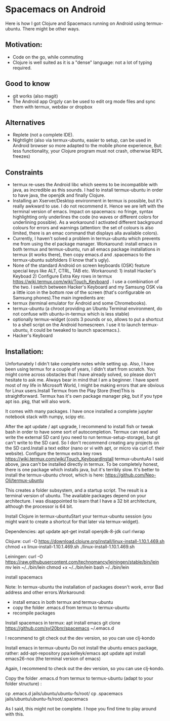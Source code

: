# Spacemacs on Android


Here is how I got Clojure and Spacemacs running on Android using termux-ubuntu. There might be other ways.

## Motivation:
- Code on the go, while commuting
- Clojure is well suited as it is a "dense" language: not a lot of typing required.

## Good to know
- git works (also magit)
- The Android app Orgzly can be used to edit org mode files and sync them with termux, webdav or dropbox

## Alternatives
- Replete (not a complete IDE).
- Nightlight (also via termux-ubuntu, easier to setup, can be used in Android browser so more adapted to the mobile phone experience, But: less functionality, your Clojure program must not crash, otherwise REPL freezes)

## Constraints
- termux re-uses the Android libc which seems to be incompatible with java, as incredible as this sounds. I had to install termux-ubuntu in order to have java, the openjdk and finally Clojure.
- Installing an Xserver/Desktop environment in termux is possible, but it's really awkward to use. I do not recommend it. Hence we are left with the terminal version of emacs. Impact on spacemacs: no fringe, syntax highlighting only underlines the code (no waves or different colors for underlining possible). As a workaround I activated different background colours for errors and warnings (attention: the set of colours is also limited, there is an emac command that displays alla available colors).
- Currently, I haven't solved a problem in termux-ubuntu which prevents me from using the el package manager. Workaround: install emacs in both termux and termux-ubuntu, run all emacs package installations in termux (it works there), then copy emacs.d and .spacemacs to the termux-ubuntu subfolders (I know that's ugly).
- None of the standard Android on screen keyboards (OSK) feature special keys like ALT, CTRL, TAB etc. Workaround: 1) install Hacker's Keyboad 2) Configure Extra Key rows in termux https://wiki.termux.com/wiki/Touch_Keyboard . I use a combination of the two. I switch between Hacker's Keyboard and my Samsung OSK via a little icon in the bottom row of the screen (that's configurable on Samsung phones).The main ingredients are:
- termux (terminal emulator for Android and some Chromebooks).
- termux-ubuntu (a chroot providing an Ubuntu Terminal environment, do not confuse with ubuntu-in-termux which is less stable)
- optionally termux-widget (costs 3 pounds or so, allows to put a shortcut to a shell script on the Android homescreen. I use it to launch termux-ubuntu, it could be tweaked to launch spacemacs.).
- Hacker's Keyboard

## Installation:
Unfortunately I didn't take complete notes while setting up. Also, I have been using termux for a couple of years, I didn't start from scratch. You might come across obstacles that I have already solved, so please don't hesitate to ask me. Always bear in mind that I am a beginner. I have spent most of my life in Microsoft World, I might be making errors that are obvious for Linux users.Install Termux from the Play Store (free)This is straightforward. Termux has it's own package manager pkg, but if you type apt iso. pkg, that will also work.

It comes with many packages. I have once installed a complete jupyter notebook stack with numpy, scipy etc.

After the apt update / apt upgrade, I recommend to install fish or tweak bash in order to have some sort of autocompletion.
Termux can read and write the external SD card (you need to run termux-setup-storage), but git can't write to the SD card. So I don't recommend creating any projects on the SD card.Install a text editor (nano or vi with apt, or micro via curl cf. their website).
Configure the termux extra key rows https://wiki.termux.com/wiki/Touch_KeyboardInstall termux-ubuntuAs I said above, java can't be installed directly in termux. To be completely honest, there is one package which installs java, but it's terribly slow. It's better to install the termux-ubuntu chroot, which is here:
https://github.com/Neo-Oli/termux-ubuntu

This creates a folder subsystem, and a startup script. The result is a terminal version of ubuntu. The available packages depend on your architecture. I was disappointed to learn that I have a 32 bit architecture, although the processor is 64 bit.

Install Clojure in termux-ubuntuStart your termux-ubuntu session (you might want to create a shortcut for that later via termux-widget).

Dependencies:
apt update
apt-get install openjdk-8-jdk curl rlwrap

Clojure:
curl -O https://download.clojure.org/install/linux-install-1.10.1.469.sh
chmod +x linux-install-1.10.1.469.sh
./linux-install-1.10.1.469.sh

Leiningen:
curl -O https://raw.githubusercontent.com/technomancy/leiningen/stable/bin/lein
mv lein ~/../bin/lein
chmod +x ~/../bin/lein
bash ~/../bin/lein

install spacemacs

Note: In termux-ubuntu the installation of packages doesn't work, error Bad address and other errors.Workaround:
- install emacs in both termux and termux-ubuntu
- copy the folder .emacs.d from  termux to termux-ubuntu
- recompile packages

Install spacemacs in termux:
apt install emacs
git clone https://github.com/syl20bnr/spacemacs ~/.emacs.d

I recommend to git check out the dev version, so you can use clj-kondo

Install emacs in termux-ubuntu
Do not install the ubuntu emacs package, rather:
add-apt-repository ppa:kelleyk/emacs
apt update
apt install emacs26-nox (the terminal version of emacs)

Again, I recommend to check out the dev version, so you can use clj-kondo.

Copy the folder .emacs.d from  termux to termux-ubuntu (adapt to your folder structure) :

cp .emacs.d jails/ubuntu/ubuntu-fs/root/
cp .spacemacs jails/ubuntu/ubuntu-fs/root/.spacemacs

As I said, this might not be complete. I hope you find time to play around with this.
